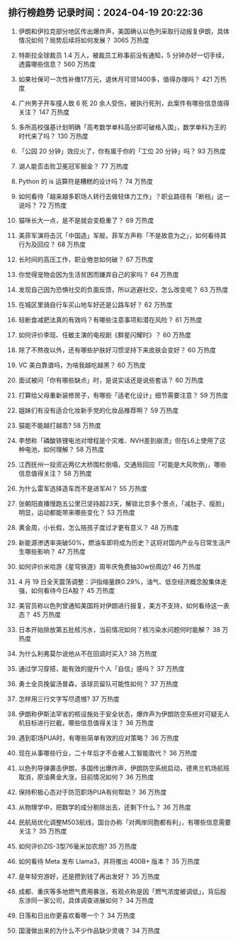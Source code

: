 
## 排行榜趋势 记录时间：2024-04-19 20:22:36
  
  1. 伊朗和伊拉克部分地区传出爆炸声，美国确认以色列采取行动报复伊朗，具体情况如何？局势后续将如何发展？ 3065 万热度
    
  2. 特斯拉全球裁员 1.4 万人，被裁员工称事前没有通知，5 分钟办好一切手续，透露哪些信息？ 560 万热度
    
  3. 如果社保可一次性补缴17万元，退休月可领1400多，值得办理吗？ 421 万热度
    
  4. 广州男子开车撞人致 6 死 20 余人受伤，被执行死刑，此案件有哪些信息值得关注？ 147 万热度
    
  5. 多所高校强基计划明确「高考数学单科高分即可破格入围」，数学单科为王的时代来了吗？ 130 万热度
    
  6. 「公园 20 分钟」效应火了，你有属于你的「工位 20 分钟」吗？ 93 万热度
    
  7. 湖人能否击败卫冕冠军掘金？ 77 万热度
    
  8. Python 的 is 运算符是糟糕的设计吗？ 74 万热度
    
  9. 如何看待「越来越多职场人转行去做轻体力工作」？职业路径有「断档」这一说吗？ 72 万热度
    
  10. 猫咪长大一点，是不是就会变稳重了？ 69 万热度
    
  11. 美菲军演将击沉「中国造」军舰，菲军方声称「不是故意为之」，如何看待其行为及回应？ 68 万热度
    
  12. 长时间的高压工作，职业倦怠如何破？ 67 万热度
    
  13. 你觉得宠物会因为生活贫困而嫌弃自己的家吗？ 64 万热度
    
  14. 发现自己因为恐惧社交的负面反馈，所以逃避社交，怎么改变呢？ 63 万热度
    
  15. 在城区里骑自行车买山地车好还是公路车好？ 62 万热度
    
  16. 轻断食减肥法真的有效吗？有哪些注意事项和潜在风险？ 61 万热度
    
  17. 如何评价李现、任敏主演的电视剧《群星闪耀时》？ 60 万热度
    
  18. 除了不熬夜以外，还有哪些护肤好习惯坚持下来皮肤会变好？ 60 万热度
    
  19. VC 美白靠谱吗，为啥我越吃越黑？ 60 万热度
    
  20. 面试被问「你有哪些缺点」时，是说实话还是说些套话？ 60 万热度
    
  21. 打算给父母重新装修房子，有哪些「适老化设计」细节需要注意？ 59 万热度
    
  22. 姐妹们有没有适合化妆新手党的化妆品推荐啊？ 59 万热度
    
  23. 猫能不能越打越乖? 58 万热度
    
  24. 李想称「磷酸铁锂电池对增程是个灾难、NVH差到崩溃」但在L6上使用了这种电池，如何理解？ 58 万热度
    
  25. 江西抚州一投资近两亿大桥围栏倒塌，交通局回应「可能是大风吹倒」，哪些信息值得关注？ 58 万热度
    
  26. 为什么雷军选择造车而不是进军AI？ 55 万热度
    
  27. 张朝阳直播慢跑五公里已坚持超23天，解锁北京多个景点，「减肚子、瘦脸」明显，运动都能带来哪些变化？ 53 万热度
    
  28. 黄金周，小长假，怎么陪孩子度过才更有意义？ 48 万热度
    
  29. 新能源渗透率突破50%，燃油车即将成为历史？这将对国内产业与日常生活产生哪些影响？ 47 万热度
    
  30. 如何评价米哈游《星穹铁道》周年庆免费抽30w份周边? 46 万热度
    
  31. 4 月 19 日全天震荡调整：沪指缩量跌0.29%，油气、低空经济概念股集体走强，如何看待今日A股？ 45 万热度
    
  32. 美官员称以色列曾通知美国将对伊朗进行报复，美方不支持，如何看待这一表态？ 45 万热度
    
  33. 日本开始排放第五批核污水，当前情况如何？核污染水问题何时能解？ 38 万热度
    
  34. 为什么利弗莫尔说他从不在回调时买入? 38 万热度
    
  35. 通过学习穿搭，能有效的提升个人「自信」感吗？ 37 万热度
    
  36. 勇士全员挽留汤普森，该球员留队可能性如何？ 37 万热度
    
  37. 怎样用三行文字写尽遗憾? 37 万热度
    
  38. 伊朗称伊斯法罕省的核设施处于安全状态，爆炸声为伊朗防空系统对可疑无人机目标进行拦截，哪些信息值得关注？ 36 万热度
    
  39. 遇到职场PUA时，有哪些简单有效的应对策略？ 36 万热度
    
  40. 现在从事哪些行业，二十年后才不会被人工智能取代？ 36 万热度
    
  41. 以色列导弹袭击伊朗，多国传出爆炸声，伊朗防空系统启动，德黑兰机场航班取消，原油黄金大涨，目前情况如何？ 36 万热度
    
  42. 保持积极心态对于防范职场PUA有何帮助？ 36 万热度
    
  43. 从物理学中，把数学的成分剔除出去，还剩下什么？ 36 万热度
    
  44. 民航局优化调整M503航线，国台办称「对两岸同胞都有利」，有哪些信息需要关注？ 35 万热度
    
  45. 如何评价ZIS-3型76毫米加农炮? 35 万热度
    
  46. 如何看待 Meta 发布 Llama3，并将推出 400B+ 版本？ 35 万热度
    
  47. 是年轻穷游好，还是攒到钱了再出发好？ 35 万热度
    
  48. 成都、重庆等多地燃气费用暴涨，有观点称是因「燃气浓度被调低」，背后股东涉同一家公司，具体调查进展如何？ 34 万热度
    
  49. 日落和日出你更喜欢看哪一个？ 34 万热度
    
  50. 国漫做出来的为什么不少作品缺少灵魂？ 34 万热度
    